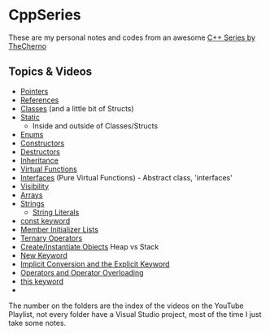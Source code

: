 # CppSeries

These are my personal notes and codes from an awesome [C++ Series by TheCherno](https://www.youtube.com/watch?v=18c3MTX0PK0&list=PLlrATfBNZ98dudnM48yfGUldqGD0S4FFb)

## Topics & Videos

* [Pointers](016-Pointers/Pointers.md)
* [References](017-References/References.md)
* [Classes](018-Classes/Classes.md) (and a little bit of Structs)
* [Static](021-Static/Static.md)
  * Inside and outside of Classes/Structs
* [Enums](024-Enums/Enums.md)
* [Constructors](025-Constructors/Constructors.md)
* [Destructors](026-Destructors/Destructors.md)
* [Inheritance](027-Inheritance/Inheritance.md)
* [Virtual Functions](028-VirtualFunctions/VirtualFunctions.md)
* [Interfaces](029-Interfaces/Interfaces.md) (Pure Virtual Functions) - Abstract class, 'interfaces'
* [Visibility](030-Visibility/Visibility.md)
* [Arrays](031-Arrays/Arrays.md)
* [Strings](032-Strings/Strings.md)
  * [String Literals](032-Strings/StringLiterals.md)
* [const keyword](034-Const/Const.md)
* [Member Initializer Lists](036-MemberInitializerLists/MemberInitializerLists.md)
* [Ternary Operators](037-TernaryOperators/TernaryOperators.md)
* [Create/Instantiate Objects](038-InstantiateObjects/InstantiateObjects.md) Heap vs Stack
* [New Keyword](039-NewKeyword/NewKeyword.md)
* [Implicit Conversion and the Explicit Keyword](./040-ImplicitExplicit/ImplicitExplicit.md)
* [Operators and Operator Overloading](041-OperatorOverloading/OperatorOverloading.md)
* [this keyword](042-ThisKeyword/ThisKeyword.md)
* 

The number on the folders are the index of the videos on the YouTube Playlist, not every folder have a Visual Studio project, most of the time I just take some notes.